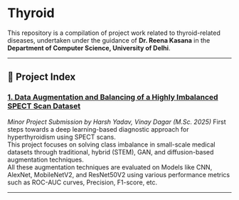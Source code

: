 # Thyroid

This repository is a compilation of project work related to thyroid-related diseases, undertaken under the guidance of **Dr. Reena Kasana** in the **Department of Computer Science, University of Delhi**.

---

## 📂 Project Index

### [1. Data Augmentation and Balancing of a Highly Imbalanced SPECT Scan Dataset][1]  
*Minor Project Submission by Harsh Yadav, Vinay Dagar (M.Sc. 2025)*
First steps towards a deep learning-based diagnostic approach for hyperthyroidism using SPECT scans.  
This project focuses on solving class imbalance in small-scale medical datasets through traditional, hybrid (STEM), GAN, and diffusion-based augmentation techniques.  
All these augmentation techniques are evaluated on Models like CNN, AlexNet, MobileNetV2, and ResNet50V2 using various performance metrics such as ROC-AUC curves, Precision, F1-score, etc.


---

[1]: https://github.com/yh250/Thyroid/tree/3e845b0800588066a35dac1b793e6d01bd594252/Minor%20Project%20(%20Vinay%20%26%20Harsh%2C%20Msc%202024)
